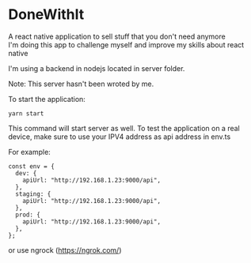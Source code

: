 # DoneWithIt

A react native application to sell stuff that you don't need anymore  
I'm doing this app to challenge myself and improve my skills about react native


I'm using a backend in nodejs located in server folder. 

Note: This server hasn't been wroted by me.

To start the application:

```
yarn start
```

This command will start server as well. 
To test the application on a real device, make sure to use your IPV4 address as api address in env.ts

For example:
```
const env = {
  dev: {
    apiUrl: "http://192.168.1.23:9000/api",
  },
  staging: {
    apiUrl: "http://192.168.1.23:9000/api",
  },
  prod: {
    apiUrl: "http://192.168.1.23:9000/api",
  },
};
```
 
or use ngrock (https://ngrok.com/)
